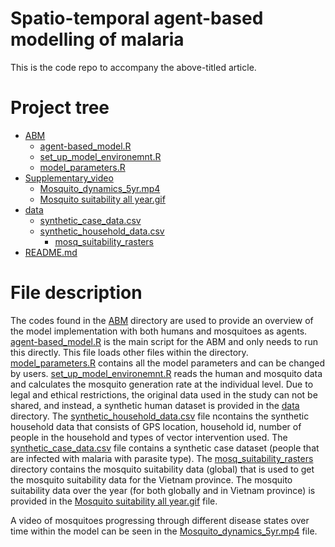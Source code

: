 # Spatio-temporal agent-based modelling of malaria
This is the code repo to accompany the above-titled article.



# Project tree
 * [ABM](./ABM)
   * [agent-based_model.R](./ABM/agent-based_model.R)
   * [set_up_model_environemnt.R](./ABM/set_up_model_environemnt.R)
   * [model_parameters.R](./ABM/model_parameters.R)
* [Supplementary_video](./Supplementary_video)
   * [Mosquito_dynamics_5yr.mp4](./Supplementary_video/Mosquito_dynamics_5yr.mp4)
   * [Mosquito suitability all year.gif](./Supplementary_video/Mosquito_suitability_all_year.gif)
* [data](./data)
   * [synthetic_case_data.csv](./data/synthetic_case_data.csv)
   * [synthetic_household_data.csv](./data/synthetic_household_data.csv)
     * [mosq_suitability_rasters](./data/mosq_suitability_rasters)
 * [README.md](./README.md)


 # File description
The codes found in the [ABM](./ABM) directory are used to provide an overview of the model implementation with both humans and mosquitoes as agents. [agent-based_model.R](./ABM/agent-based_model.R) is the main script for the ABM and only needs to run this directly. This file loads other files within the directory. [model_parameters.R](./ABM/model_parameters.R) contains all the model parameters and can be changed by users. [set_up_model_environemnt.R](./ABM/set_up_model_environemnt.R) reads the human and mosquito data and calculates the mosquito generation rate at the individual level. Due to legal and ethical restrictions, the original data used in the study can not be shared, and instead, a synthetic human dataset is provided in the [data](./data) directory. The [synthetic_household_data.csv](./data/synthetic_household_data.csv) file ncontains the synthetic household data that consists of GPS location, household id, number of people in the household and types of vector intervention used. The [synthetic_case_data.csv](./data/synthetic_case_data.csv) file contains a synthetic case dataset (people that are infected with malaria with parasite type). The [mosq_suitability_rasters](./data/mosq_suitability_rasters) directory contains the mosquito suitability data (global) that is used to get the mosquito suitability data for the Vietnam province. The mosquito suitability data over the year (for both globally and in Vietnam province) is provided in the [Mosquito suitability all year.gif](./Supplementary_video/Mosquito_suitability_all_year.gif) file.

A video of mosquitoes progressing through different disease states over time within the model can be seen in the [Mosquito_dynamics_5yr.mp4](./Supplementary_video/Mosquito_dynamics_5yr.mp4) file. 


